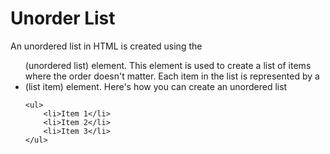 # Unorder List

An unordered list in HTML is created using the <ul> (unordered list) element. This element is used to create a list of items where the order doesn't matter. Each item in the list is represented by a <li> (list item) element. Here's how you can create an unordered list

```
<ul>
    <li>Item 1</li>
    <li>Item 2</li>
    <li>Item 3</li>
</ul>

```
